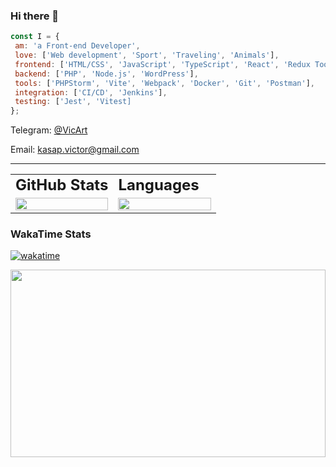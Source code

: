 <div style="max-width: 980px; margin: 0 auto">
 


### Hi there 👋
 
 ```js 
 const I = {
  am: 'a Front-end Developer',
  love: ['Web development', 'Sport', 'Traveling', 'Animals'],
  frontend: ['HTML/CSS', 'JavaScript', 'TypeScript', 'React', 'Redux Toolkit', 'Zustand', 'Effector', 'Next'],
  backend: ['PHP', 'Node.js', 'WordPress'],
  tools: ['PHPStorm', 'Vite', 'Webpack', 'Docker', 'Git', 'Postman'],
  integration: ['CI/CD', 'Jenkins'],
  testing: ['Jest', 'Vitest]
};
```
 <p style="font-size: 14px;">Telegram: <a style="font-size: 14px" href="https://t.me/vicart">@VicArt</a></p>
 <p style="font-size: 14px;">Email: <a style="font-size: 14px" href="mailto:kasap.victor@gmail.com">kasap.victor@gmail.com</a></p>
 <hr/>
 
<table>
 <tr>
    <td><b style="font-size:24px">GitHub Stats</b></td>
    <td><b style="font-size:24px">Languages</b></td>
 </tr>
 <tr>
    <td style="width: 50%">
        <figure style="width:100%; margin:0">
            <img src="https://github-readme-stats.vercel.app/api?username=kasapvictor&hide=contribs&show_icons=true&theme=cobalt" width="100%" height="100%"/>
        </figure>
    </td>
    <td style="width: 50%">
        <figure style="width: 100%; margin:0">
            <img src="https://github-readme-stats.vercel.app/api/top-langs/?username=kasapvictor&layout=compact&hide_border=true" width="100%" height="100%" />
        </figure>
    </td>
 </tr>
</table>

### WakaTime Stats

[![wakatime](https://wakatime.com/badge/user/e8e29ae6-42d6-4cc3-b1d4-94b3bb378216.svg)](https://wakatime.com/@e8e29ae6-42d6-4cc3-b1d4-94b3bb378216)

<p>
<img src="https://wakatime.com/share/@Vick/6d27d4dd-d677-4757-a360-65ce7e172f54.svg" width="100%" height="300" />
</p>

</div>

